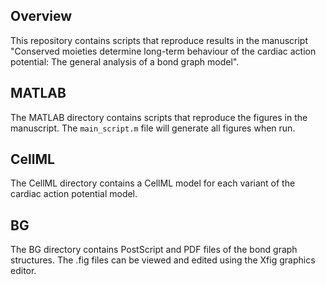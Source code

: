 ## Overview
This repository contains scripts that reproduce results in the manuscript "Conserved moieties determine long-term behaviour of the cardiac action potential: The general analysis of a bond graph model".

## MATLAB
The MATLAB directory contains scripts that reproduce the figures in the manuscript. The `main_script.m` file will generate all figures when run.

## CellML
The CellML directory contains a CellML model for each variant of the cardiac action potential model.

## BG
The BG directory contains PostScript and PDF files of the bond graph structures. The .fig files can be viewed and edited using the Xfig graphics editor.
